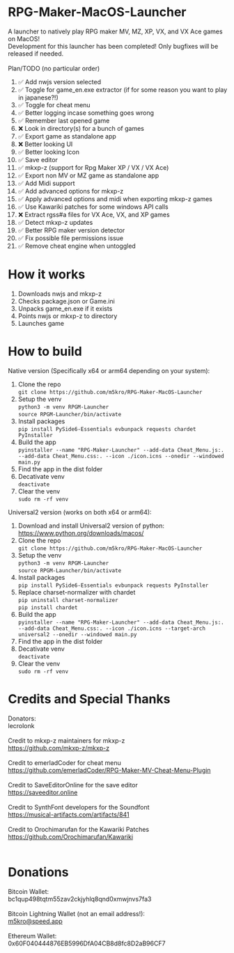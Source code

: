 # RPG-Maker-MacOS-Launcher
A launcher to natively play RPG maker MV, MZ, XP, VX, and VX Ace games on MacOS!<br>
Development for this launcher has been completed! Only bugfixes will be released if needed.<br>
<br>
Plan/TODO (no particular order)
1. ✅ Add nwjs version selected<br>
2. ✅ Toggle for game_en.exe extractor (if for some reason you want to play in japanese?!)<br>
3. ✅ Toggle for cheat menu<br>
4. ✅ Better logging incase something goes wrong<br>
5. ✅ Remember last opened game<br>
6. ❌ Look in directory(s) for a bunch of games<br>
7. ✅ Export game as standalone app<br>
8. ❌ Better looking UI<br>
9. ✅ Better looking Icon<br>
10. ✅ Save editor<br>
11. ✅ mkxp-z (support for Rpg Maker XP / VX / VX Ace)<br>
12. ✅ Export non MV or MZ game as standalone app<br>
13. ✅ Add Midi support<br>
14. ✅ Add advanced options for mkxp-z<br>
15. ✅ Apply advanced options and midi when exporting mkxp-z games <br>
16. ✅ Use Kawariki patches for some windows API calls<br>
17. ❌ Extract rgss#a files for VX Ace, VX, and XP games<br>
18. ✅ Detect mkxp-z updates<br>
19. ✅ Better RPG maker version detector<br>
20. ✅ Fix possible file permissions issue<br>
21. ✅ Remove cheat engine when untoggled

# How it works
1. Downloads nwjs and mkxp-z
2. Checks package.json or Game.ini
3. Unpacks game_en.exe if it exists
4. Points nwjs or mkxp-z to directory
5. Launches game
# How to build
Native version (Specifically x64 or arm64 depending on your system):
1. Clone the repo <br> `git clone https://github.com/m5kro/RPG-Maker-MacOS-Launcher`
2. Setup the venv <br> `python3 -m venv RPGM-Launcher` <br> `source RPGM-Launcher/bin/activate`
3. Install packages <br> `pip install PySide6-Essentials evbunpack requests chardet PyInstaller`
4. Build the app <br> `pyinstaller --name "RPG-Maker-Launcher" --add-data Cheat_Menu.js:. --add-data Cheat_Menu.css:. --icon ./icon.icns --onedir --windowed main.py`
5. Find the app in the dist folder
6. Decativate venv <br> `deactivate`
7. Clear the venv <br> `sudo rm -rf venv`

Universal2 version (works on both x64 or arm64):
1. Download and install Universal2 version of python: https://www.python.org/downloads/macos/
2. Clone the repo <br> `git clone https://github.com/m5kro/RPG-Maker-MacOS-Launcher`
3. Setup the venv <br> `python3 -m venv RPGM-Launcher` <br> `source RPGM-Launcher/bin/activate`
4. Install packages <br> `pip install PySide6-Essentials evbunpack requests PyInstaller`
5. Replace charset-normalizer with chardet <br> `pip uninstall charset-normalizer` <br> `pip install chardet`
6. Build the app <br> `pyinstaller --name "RPG-Maker-Launcher" --add-data Cheat_Menu.js:. --add-data Cheat_Menu.css:. --icon ./icon.icns --target-arch universal2 --onedir --windowed main.py`
7. Find the app in the dist folder
8. Decativate venv <br> `deactivate`
9. Clear the venv <br> `sudo rm -rf venv`
# Credits and Special Thanks
Donators:<br>
lecrolonk <br>
<br>
Credit to mkxp-z maintainers for mkxp-z <br>
https://github.com/mkxp-z/mkxp-z <br>
<br>
Credit to emerladCoder for cheat menu <br>
https://github.com/emerladCoder/RPG-Maker-MV-Cheat-Menu-Plugin <br>
<br>
Credit to SaveEditorOnline for the save editor <br>
https://saveeditor.online <br>
<br>
Credit to SynthFont developers for the Soundfont <br>
https://musical-artifacts.com/artifacts/841 <br>
<br>
Credit to Orochimarufan for the Kawariki Patches <br>
https://github.com/Orochimarufan/Kawariki <br>
<br>
# Donations
Bitcoin Wallet:<br>
bc1qup498tqtm55zav2ckjyhlq8qnd0xmwjnvs7fa3<br>
<br>
Bitcoin Lightning Wallet (not an email address!):<br>
m5kro@speed.app<br>
<br>
Ethereum Wallet:<br>
0x60F040444876EB5996DfA04CB8d8fc8D2aB96CF7
